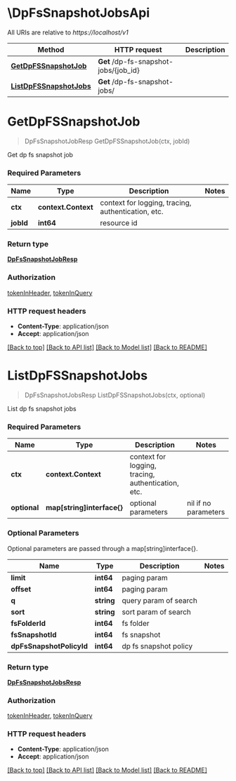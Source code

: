 # \DpFsSnapshotJobsApi

All URIs are relative to *https://localhost/v1*

Method | HTTP request | Description
------------- | ------------- | -------------
[**GetDpFSSnapshotJob**](DpFsSnapshotJobsApi.md#GetDpFSSnapshotJob) | **Get** /dp-fs-snapshot-jobs/{job_id} | 
[**ListDpFSSnapshotJobs**](DpFsSnapshotJobsApi.md#ListDpFSSnapshotJobs) | **Get** /dp-fs-snapshot-jobs/ | 


# **GetDpFSSnapshotJob**
> DpFsSnapshotJobResp GetDpFSSnapshotJob(ctx, jobId)


Get dp fs snapshot job

### Required Parameters

Name | Type | Description  | Notes
------------- | ------------- | ------------- | -------------
 **ctx** | **context.Context** | context for logging, tracing, authentication, etc.
  **jobId** | **int64**| resource id | 

### Return type

[**DpFsSnapshotJobResp**](DpFSSnapshotJobResp.md)

### Authorization

[tokenInHeader](../README.md#tokenInHeader), [tokenInQuery](../README.md#tokenInQuery)

### HTTP request headers

 - **Content-Type**: application/json
 - **Accept**: application/json

[[Back to top]](#) [[Back to API list]](../README.md#documentation-for-api-endpoints) [[Back to Model list]](../README.md#documentation-for-models) [[Back to README]](../README.md)

# **ListDpFSSnapshotJobs**
> DpFsSnapshotJobsResp ListDpFSSnapshotJobs(ctx, optional)


List dp fs snapshot jobs

### Required Parameters

Name | Type | Description  | Notes
------------- | ------------- | ------------- | -------------
 **ctx** | **context.Context** | context for logging, tracing, authentication, etc.
 **optional** | **map[string]interface{}** | optional parameters | nil if no parameters

### Optional Parameters
Optional parameters are passed through a map[string]interface{}.

Name | Type | Description  | Notes
------------- | ------------- | ------------- | -------------
 **limit** | **int64**| paging param | 
 **offset** | **int64**| paging param | 
 **q** | **string**| query param of search | 
 **sort** | **string**| sort param of search | 
 **fsFolderId** | **int64**| fs folder | 
 **fsSnapshotId** | **int64**| fs snapshot | 
 **dpFsSnapshotPolicyId** | **int64**| dp fs snapshot policy | 

### Return type

[**DpFsSnapshotJobsResp**](DpFSSnapshotJobsResp.md)

### Authorization

[tokenInHeader](../README.md#tokenInHeader), [tokenInQuery](../README.md#tokenInQuery)

### HTTP request headers

 - **Content-Type**: application/json
 - **Accept**: application/json

[[Back to top]](#) [[Back to API list]](../README.md#documentation-for-api-endpoints) [[Back to Model list]](../README.md#documentation-for-models) [[Back to README]](../README.md)


